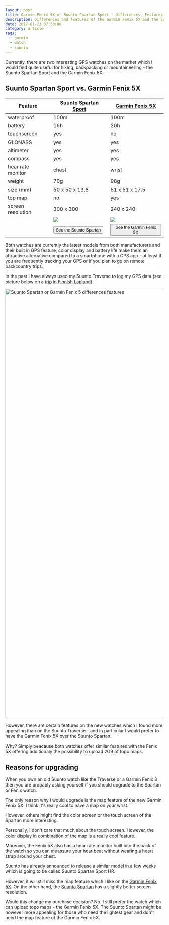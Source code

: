 ```yaml
---
layout: post
title: Garmin Fenix 5X or Suunto Spartan Sport - Differences, Features and why to upgrade
description: Differences and features of the Garmin Fenix 5X and the Suunto Spartan Ultra
date: 2017-01-23 07:30:00
category: article
tags:
  - garmin
  - watch
  - suunto
---
```

Currently, there are two interesting GPS watches on the market which I would find quite useful for hiking, backpacking or mountaineering - the Suunto Spartan Sport and the Garmin Fenix 5X.

<h2 id="list">Suunto Spartan Sport vs. Garmin Fenix 5X</h2>
<div class="table-responsive">
<table class="table">
<thead><tr class="tableizer-firstrow"><th>Feature</th><th><a rel="nofollow" href="http://amzn.to/2kiZkEC">Suunto Spartan Sport</a></th><th><a href="http://amzn.to/2jQ2bYn" rel="nofollow">Garmin Fenix 5X</a></th></tr></thead><tbody>
 <tr><td>waterproof</td><td>100m</td><td>100m</td></tr>
 <tr><td>battery</td><td>16h</td><td>20h</td></tr>
 <tr><td>touchscreen</td><td>yes</td><td>no</td></tr>
 <tr><td>GLONASS</td><td>yes</td><td>yes</td></tr>
 <tr><td>altimeter</td><td>yes</td><td>yes</td></tr>
 <tr><td>compass</td><td>yes</td><td>yes</td></tr>
 <tr><td>hear rate monitor</td><td>chest</td><td>wrist</td></tr>
 <tr><td>weight</td><td>70g</td><td>98g</td></tr>
 <tr><td>size (mm)</td><td>50 x 50 x 13,8</td><td>51 x 51 x 17.5</td></tr>
 <tr><td>top map</td><td>no</td><td>yes</td></tr>
 <tr><td>screen resolution</td><td>300 x 300</td><td>240 x 240</td></tr>
 <tr>
 <td></td>
<td><a target="_blank" rel="nofollow" href="https://www.amazon.com/gp/product/B01I06IJIK/ref=as_li_tl?ie=UTF8&camp=1789&creative=9325&creativeASIN=B01I06IJIK&linkCode=as2&tag=hikeve-20&linkId=25f32b8a3afd8831a135bd0979163530"><img border="0" src="//ws-na.amazon-adsystem.com/widgets/q?_encoding=UTF8&MarketPlace=US&ASIN=B01I06IJIK&ServiceVersion=20070822&ID=AsinImage&WS=1&Format=_SL250_&tag=hikeve-20" ></a><img src="//ir-na.amazon-adsystem.com/e/ir?t=hikeve-20&l=am2&o=1&a=B01I06IJIK" width="1" height="1" border="0" alt="Suunto Spartan Sport" style="border:none !important; margin:0px !important;" />
</td>
<td>
<a target="_blank" rel="nofollow"  href="https://www.amazon.com/gp/product/B01MQX3306/ref=as_li_tl?ie=UTF8&camp=1789&creative=9325&creativeASIN=B01MQX3306&linkCode=as2&tag=hikeve-20&linkId=c573bb0b72e6366ccd6881fe6b32b747"><img border="0" src="//ws-na.amazon-adsystem.com/widgets/q?_encoding=UTF8&MarketPlace=US&ASIN=B01MQX3306&ServiceVersion=20070822&ID=AsinImage&WS=1&Format=_SL250_&tag=hikeve-20" ></a><img src="//ir-na.amazon-adsystem.com/e/ir?t=hikeve-20&l=am2&o=1&a=B01MQX3306" width="1" height="1" border="0" alt="Garmin Fenix 5X" style="border:none !important; margin:0px !important;" />
</td></tr>
<tr><td></td><td><a href="http://amzn.to/2kLxu40" rel="nofollow"><button class="btn btn-danger">See the Suunto Spartan</button></a></td><td><a href="http://amzn.to/2kK6rdx" rel="nofollow"><button class="btn btn-danger">See the Garmin Fenix 5X</button></a></td></tr>
</tbody></table>
</div>


<!--more-->


Both watches are currently the latest models from both manufacturers and their built in GPS feature, color display and battery life make them an attractive alternative compared to a smartphone with a GPS app - at least if you are frequently tracking your GPS or if you plan to go on remote backcountry trips.

In the past I have always used my Suunto Traverse to log my GPS data (see picture below on a [trip in Finnish Lapland](http://www.hikeventures.com/snowshoeing-and-skiing-in-urho-kekkonen-national-park-and-Saariselka/)).

<a data-flickr-embed="true"  href="https://www.flickr.com/photos/90204224@N07/15913318153/in/photolist-Go1JSL-vM7J91-s9EBGJ-qfcV5n-poxm2c-J2qeyW-C6bEKT-uSq1oC-vwWEhv-vNPEKA-vPqH22-sTzRxs-t4miJj-qHtRc2-rc1Fx6-pC4agQ-pUdwjt-pR5WvQ-ptyErN-oUMs5L" title="Lapland Finland"><img src="https://c1.staticflickr.com/8/7306/15913318153_5c83812257_k.jpg" width="2048" height="1360" alt="Suunto Spartan or Garmin Fenix 5 differences features"></a><script async src="//embedr.flickr.com/assets/client-code.js" charset="utf-8"></script>

However, there are certain features on the new watches which I found more appealing than on the Suunto Traverse - and in particular I would prefer to have the Garmin Fenix 5X over the Suunto Spartan.

Why? Simply beacause both watches offer similar features with the Fenix 5X offering additionaly the possibility to upload 2GB of topo maps.

## Reasons for upgrading
When you own an old Suunto watch like the Traverse or a Garmin Fenix 3 then you are probably asking yourself if you should upgrade to the Spartan or Fenix watch.

The only reason why I would upgrade is the map feature of the new Garmin Fenix 5X. I think it's really cool to have a map on your wrist.

However, others might find the color screen or the touch screen of the Spartan more interesting.

Personally, I don't care that much about the touch screen. However, the color display in combination of the map is a really cool feature.

Moreover, the Fenix 5X also has a hear rate monitor built into the back of the watch so you can meassure your hear beat without wearing a heart strap around your chest.

Suunto has already announced to release a similar model in a few weeks which is going to be called Suunto Spartan Sport HR.

However, it will still miss the map feature which I like on the <a href="http://amzn.to/2osspQt" rel="nofollow">Garmin Fenix 5X</a>. On the other hand, the <a href="http://amzn.to/2kLxu40" rel="nofollow">Suunto Spartan</a> has a slightly better screen resolution.

Would this change my purchase decision? No. I still prefer the watch which can upload topo maps - the Garmin Fenix 5X. The Suunto Spartan might be however more appealing for those who need the lightest gear and don't need the map feature of the Garmin Fenix 5X.
